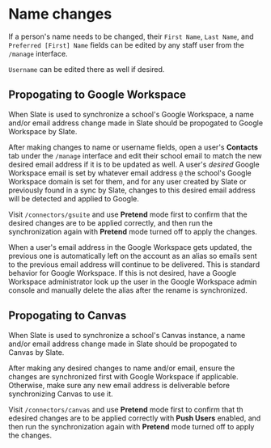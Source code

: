 # Name changes

If a person's name needs to be changed, their `First Name`, `Last Name`, and `Preferred [First] Name` fields can be edited by any staff user from the `/manage` interface.

`Username` can be edited there as well if desired.

## Propogating to Google Workspace

When Slate is used to synchronize a school's Google Workspace, a name and/or email address change made in Slate should be propogated to Google Workspace by Slate.

After making changes to name or username fields, open a user's **Contacts** tab under the `/manage` interface and edit their school email to match the new desired email address if it is to be updated as well. A user's *desired* Google Workspace email is set by whatever email address `@` the school's Google Workspace domain is set for them, and for any user created by Slate or previously found in a sync by Slate, changes to this desired email address will be detected and applied to Google.

Visit `/connectors/gsuite` and use **Pretend** mode first to confirm that the desired changes are to be applied correctly, and then run the synchronization again with **Pretend** mode turned off to apply the changes.

When a user's email address in the Google Workspace gets updated, the previous one is automatically left on the account as an alias so emails sent to the previous email address will continue to be delivered. This is standard behavior for Google Workspace. If this is not desired, have a Google Workspace administrator look up the user in the Google Workspace admin console and manually delete the alias after the rename is synchronized.

## Propogating to Canvas

When Slate is used to synchronize a school's Canvas instance, a name and/or email address change made in Slate should be propogated to Canvas by Slate.

After making any desired changes to name and/or email, ensure the changes are synchronized first with Google Workspace if applicable. Otherwise, make sure any new email address is deliverable before synchronizing Canvas to use it.

Visit `/connectors/canvas` and use **Pretend** mode first to confirm that th edesired changes are to be applied correctly with **Push Users** enabled, and then run the synchronization again with **Pretend** mode turned off to apply the changes.
